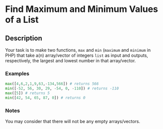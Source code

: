# Find Maximum and Minimum Values of a List

## Description

Your task is to make two functions, `max` and `min` (`maximum` and `minimum` in PHP) that take a(n) array/vector of integers `list` as input and outputs, respectively, the largest and lowest number in that array/vector.

### Examples

```python
max([4,6,2,1,9,63,-134,566]) # returns 566
min([-52, 56, 30, 29, -54, 0, -110]) # returns -110
max([5]) # returns 5
min([42, 54, 65, 87, 0]) # returns 0
```

### Notes

You may consider that there will not be any empty arrays/vectors.